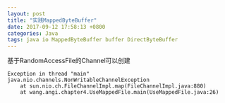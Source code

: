 ```yaml
---
layout: post
title: "实践MappedByteBuffer"
date: 2017-09-12 17:58:13 +0800
categories: Java
tags: java io MappedByteBuffer buffer DirectByteBuffer
---
```


基于RandomAccessFile的Channel可以创建

```
Exception in thread "main" java.nio.channels.NonWritableChannelException
	at sun.nio.ch.FileChannelImpl.map(FileChannelImpl.java:880)
	at wang.angi.chapter4.UseMappedFile.main(UseMappedFile.java:26)
```

